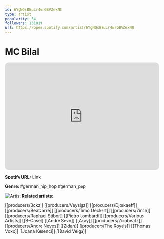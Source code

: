 ```yaml
---
id: 6YgNQsBEuLr4wrGBVZexN8
type: artist
popularity: 54
followers: 131019
url: https://open.spotify.com/artist/6YgNQsBEuLr4wrGBVZexN8
---
```

# MC Bilal

<iframe style="border-radius:12px" src="https://open.spotify.com/embed/artist/6YgNQsBEuLr4wrGBVZexN8" width="100%" height="352" frameBorder="0" allowfullscreen="" allow="autoplay; clipboard-write; encrypted-media; fullscreen; picture-in-picture" loading="lazy"></iframe>

**Spotify URL:** [Link](https://open.spotify.com/artist/6YgNQsBEuLr4wrGBVZexN8)

**Genre:**  #german_hip_hop #german_pop

![Artist](https://i.scdn.co/image/ab6761610000e5eb23e070911ee9a06224153983)
**Related artists:**

[[producers/3ckz]]
[[producers/Veysigz]]
[[producers/Djorkaeff]]
[[producers/Beatzarre]]
[[producers/Timo Ueckert]]
[[producers/7inch]]
[[producers/Raphael Stibor]]
[[Pietro Lombardi]]
[[producers/Various Artists]]
[[B-Case]]
[[André Sevn]]
[[Akay]]
[[producers/Zinobeatz]]
[[producers/Andre Neves]]
[[Zidan]]
[[producers/The Royals]]
[[Thomas Voxx]]
[[Joana Kesenci]]
[[David Veiga]]
